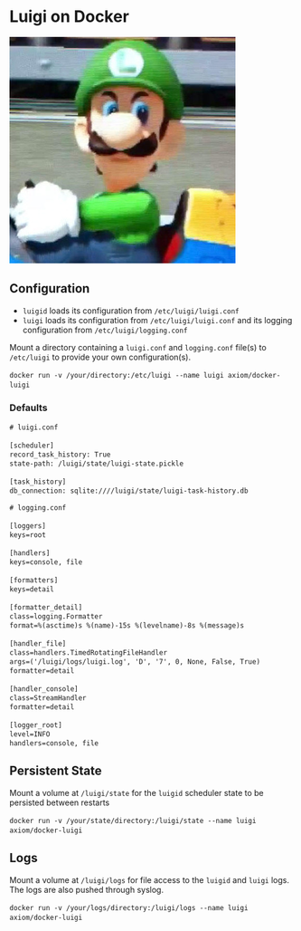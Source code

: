 # Luigi on Docker

![Luigi death stare](luigi.jpg)


## Configuration

* `luigid` loads its configuration from `/etc/luigi/luigi.conf`
* `luigi` loads its configuration from `/etc/luigi/luigi.conf` and its 
logging configuration from `/etc/luigi/logging.conf`

Mount a directory containing a `luigi.conf` and `logging.conf` file(s) to
`/etc/luigi` to provide your own configuration(s).

`docker run -v /your/directory:/etc/luigi --name luigi axiom/docker-luigi`

### Defaults

```
# luigi.conf

[scheduler]
record_task_history: True
state-path: /luigi/state/luigi-state.pickle

[task_history]
db_connection: sqlite:////luigi/state/luigi-task-history.db
```

```
# logging.conf

[loggers]
keys=root

[handlers]
keys=console, file

[formatters]
keys=detail

[formatter_detail]
class=logging.Formatter
format=%(asctime)s %(name)-15s %(levelname)-8s %(message)s

[handler_file]
class=handlers.TimedRotatingFileHandler
args=('/luigi/logs/luigi.log', 'D', '7', 0, None, False, True)
formatter=detail

[handler_console]
class=StreamHandler
formatter=detail

[logger_root]
level=INFO
handlers=console, file
```

## Persistent State

Mount a volume at `/luigi/state` for the `luigid` scheduler state to be persisted 
between restarts

`docker run -v /your/state/directory:/luigi/state --name luigi axiom/docker-luigi`


## Logs

Mount a volume at `/luigi/logs` for file access to the `luigid` and `luigi` logs.
The logs are also pushed through syslog.

`docker run -v /your/logs/directory:/luigi/logs --name luigi axiom/docker-luigi`
